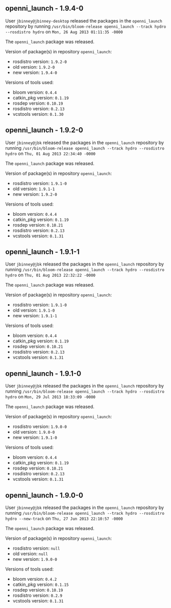 ## openni_launch - 1.9.4-0

User `jbinney@jbinney-desktop` released the packages in the `openni_launch` repository by running `/usr/bin/bloom-release openni_launch --track hydro --rosdistro hydro` on `Mon, 26 Aug 2013 01:11:35 -0000`

The `openni_launch` package was released.

Version of package(s) in repository `openni_launch`:
- rosdistro version: `1.9.2-0`
- old version: `1.9.2-0`
- new version: `1.9.4-0`

Versions of tools used:
- bloom version: `0.4.4`
- catkin_pkg version: `0.1.19`
- rosdep version: `0.10.19`
- rosdistro version: `0.2.13`
- vcstools version: `0.1.30`


## openni_launch - 1.9.2-0

User `jbinney@jbk` released the packages in the `openni_launch` repository by running `/usr/bin/bloom-release openni_launch --track hydro --rosdistro hydro` on `Thu, 01 Aug 2013 22:34:40 -0000`

The `openni_launch` package was released.

Version of package(s) in repository `openni_launch`:
- rosdistro version: `1.9.1-0`
- old version: `1.9.1-1`
- new version: `1.9.2-0`

Versions of tools used:
- bloom version: `0.4.4`
- catkin_pkg version: `0.1.19`
- rosdep version: `0.10.21`
- rosdistro version: `0.2.13`
- vcstools version: `0.1.31`


## openni_launch - 1.9.1-1

User `jbinney@jbk` released the packages in the `openni_launch` repository by running `/usr/bin/bloom-release openni_launch --track hydro --rosdistro hydro` on `Thu, 01 Aug 2013 22:32:22 -0000`

The `openni_launch` package was released.

Version of package(s) in repository `openni_launch`:
- rosdistro version: `1.9.1-0`
- old version: `1.9.1-0`
- new version: `1.9.1-1`

Versions of tools used:
- bloom version: `0.4.4`
- catkin_pkg version: `0.1.19`
- rosdep version: `0.10.21`
- rosdistro version: `0.2.13`
- vcstools version: `0.1.31`


## openni_launch - 1.9.1-0

User `jbinney@jbk` released the packages in the `openni_launch` repository by running `/usr/bin/bloom-release openni_launch --track hydro --rosdistro hydro` on `Mon, 29 Jul 2013 18:33:09 -0000`

The `openni_launch` package was released.

Version of package(s) in repository `openni_launch`:
- rosdistro version: `1.9.0-0`
- old version: `1.9.0-0`
- new version: `1.9.1-0`

Versions of tools used:
- bloom version: `0.4.4`
- catkin_pkg version: `0.1.19`
- rosdep version: `0.10.21`
- rosdistro version: `0.2.13`
- vcstools version: `0.1.31`


## openni_launch - 1.9.0-0

User `jbinney@jbk` released the packages in the `openni_launch` repository by running `/usr/bin/bloom-release openni_launch --track hydro --rosdistro hydro --new-track` on `Thu, 27 Jun 2013 22:10:57 -0000`

The `openni_launch` package was released.

Version of package(s) in repository `openni_launch`:
- rosdistro version: `null`
- old version: `null`
- new version: `1.9.0-0`

Versions of tools used:
- bloom version: `0.4.2`
- catkin_pkg version: `0.1.15`
- rosdep version: `0.10.19`
- rosdistro version: `0.2.9`
- vcstools version: `0.1.31`


